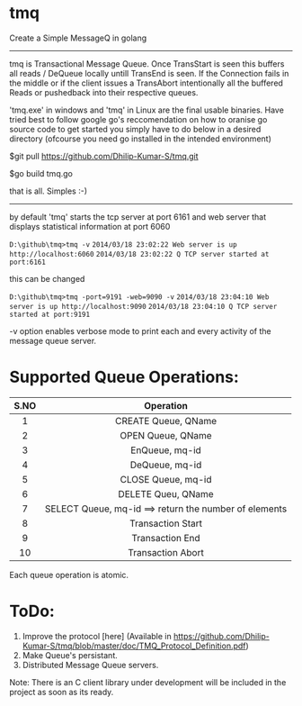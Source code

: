 tmq
===

Create a Simple MessageQ in golang

***********************************

tmq is Transactional Message Queue.  Once TransStart is seen this buffers all reads / DeQueue locally untill TransEnd is seen.  If the Connection fails in the middle or if the client issues a TransAbort intentionally all the buffered Reads or pushedback into their respective queues. 

'tmq.exe' in windows and 'tmq' in Linux are the final usable binaries.  Have tried best to follow google go's reccomendation on how to oranise go source code to get started you simply have to do below in a desired directory (ofcourse you need go installed in the intended environment)
  
$git pull https://github.com/Dhilip-Kumar-S/tmq.git 

$go build tmq.go


that is all.  Simples :-)

*********************************************************************************************************************************
by default 'tmq' starts the tcp server at port 6161 and web server that displays statistical information at port 6060

  `D:\github\tmq>tmq -v`
  `2014/03/18 23:02:22 Web server is up http://localhost:6060`
  `2014/03/18 23:02:22 Q TCP server started at port:6161`


this can be changed 

  `D:\github\tmq>tmq -port=9191 -web=9090 -v`
  `2014/03/18 23:04:10 Web server is up http://localhost:9090`
  `2014/03/18 23:04:10 Q TCP server started at port:9191`

-v option enables verbose mode to print each and every activity of the message queue server.


Supported Queue Operations:
===
S.NO | Operation
:--:|:---:
  1| CREATE Queue, QName 
  2| OPEN Queue, QName 
  3| EnQueue, mq-id   
  4| DeQueue, mq-id 
  5| CLOSE Queue, mq-id 
  6| DELETE Queu, QName 
  7| SELECT Queue, mq-id  ==> return the number of elements 
  8| Transaction Start 
  9| Transaction End 
  10| Transaction Abort 

Each queue operation is atomic. 



ToDo:
===
  1) Improve the protocol [here] (Available in https://github.com/Dhilip-Kumar-S/tmq/blob/master/doc/TMQ_Protocol_Definition.pdf)  
  2) Make Queue's persistant.  
  3) Distributed Message Queue servers.  


Note: There is an C client library under development will be included in the project as soon as its ready.
